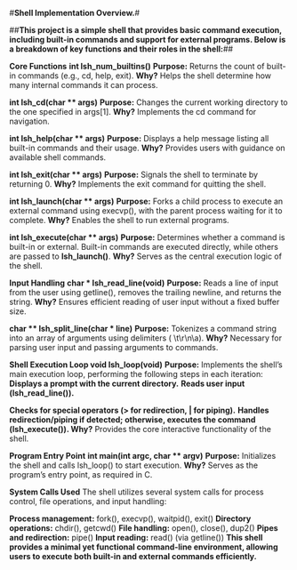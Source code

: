 #**Shell Implementation Overview.**#

##**This project is a simple shell that provides basic command execution, including built-in commands and support for external programs. Below is a breakdown of key functions and their roles in the shell:**##

**Core Functions**
**int lsh_num_builtins()**
**Purpose:** Returns the count of built-in commands (e.g., cd, help, exit).
**Why?** Helps the shell determine how many internal commands it can process.

**int lsh_cd(char ** args)**
**Purpose:** Changes the current working directory to the one specified in args[1].
**Why?** Implements the cd command for navigation.

**int lsh_help(char ** args)**
**Purpose:** Displays a help message listing all built-in commands and their usage.
**Why?** Provides users with guidance on available shell commands.

**int lsh_exit(char ** args)**
**Purpose:** Signals the shell to terminate by returning 0.
**Why?** Implements the exit command for quitting the shell.

**int lsh_launch(char ** args)**
**Purpose:** Forks a child process to execute an external command using execvp(), with the parent process waiting for it to complete.
**Why?** Enables the shell to run external programs.

**int lsh_execute(char ** args)**
**Purpose:** Determines whether a command is built-in or external. Built-in commands are executed directly, while others are passed to **lsh_launch()**.
**Why?** Serves as the central execution logic of the shell.

**Input Handling**
**char * lsh_read_line(void)**
**Purpose:** Reads a line of input from the user using getline(), removes the trailing newline, and returns the string.
**Why?** Ensures efficient reading of user input without a fixed buffer size.

**char ** lsh_split_line(char * line)** 
**Purpose:** Tokenizes a command string into an array of arguments using delimiters ( \t\r\n\a).
**Why?** Necessary for parsing user input and passing arguments to commands.

**Shell Execution Loop
void lsh_loop(void)**
**Purpose:** Implements the shell’s main execution loop, performing the following steps in each iteration:
**Displays a prompt with the current directory.**
**Reads user input (lsh_read_line()).**

**Checks for special operators (> for redirection, | for piping).**
**Handles redirection/piping if detected; otherwise, executes the command (lsh_execute()).
Why?** Provides the core interactive functionality of the shell.

**Program Entry Point**
**int main(int argc, char ** argv)**
**Purpose:** Initializes the shell and calls lsh_loop() to start execution.
**Why?** Serves as the program’s entry point, as required in C.

**System Calls Used**
The shell utilizes several system calls for process control, file operations, and input handling:

**Process management:** fork(), execvp(), waitpid(), exit()
**Directory operations:** chdir(), getcwd()
**File handling:** open(), close(), dup2()
**Pipes and redirection:** pipe()
**Input reading:** read() (via getline())
**This shell provides a minimal yet functional command-line environment, allowing users to execute both built-in and external commands efficiently.**
